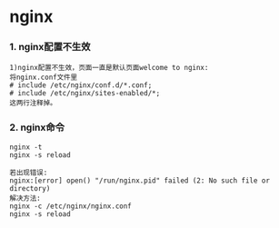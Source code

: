 # nginx


### 1. nginx配置不生效
```
1)nginx配置不生效，页面一直是默认页面welcome to nginx:
将nginx.conf文件里
# include /etc/nginx/conf.d/*.conf;
# include /etc/nginx/sites-enabled/*;
这两行注释掉。
```


### 2. nginx命令
```
nginx -t
nginx -s reload

若出现错误:
nginx:[error] open() "/run/nginx.pid" failed (2: No such file or directory)
解决方法:
nginx -c /etc/nginx/nginx.conf
nginx -s reload
```
